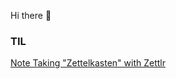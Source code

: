 Hi there 👋

### TIL
[Note Taking "Zettelkasten" with Zettlr](../ltdt14/TIL/202007122020-note-taking-zettelkasten-with-zettlr.md)




